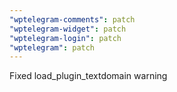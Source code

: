 ```yaml
---
"wptelegram-comments": patch
"wptelegram-widget": patch
"wptelegram-login": patch
"wptelegram": patch
---
```


Fixed load_plugin_textdomain warning
